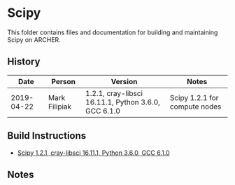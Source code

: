 Scipy
=====

This folder contains files and documentation for building and maintaining Scipy on ARCHER.

History
-------

Date | Person | Version | Notes
---- | -------|---------|------
2019-04-22 | Mark Filipiak | 1.2.1, cray-libsci 16.11.1, Python 3.6.0, GCC 6.1.0 | Scipy 1.2.1 for compute nodes

Build Instructions
------------------

* [Scipy 1.2.1, cray-libsci 16.11.1, Python 3.6.0, GCC 6.1.0](1.2.1_ARCHER_IvyBridge_python3_gcc6_libsci/README.md)

Notes
-----
